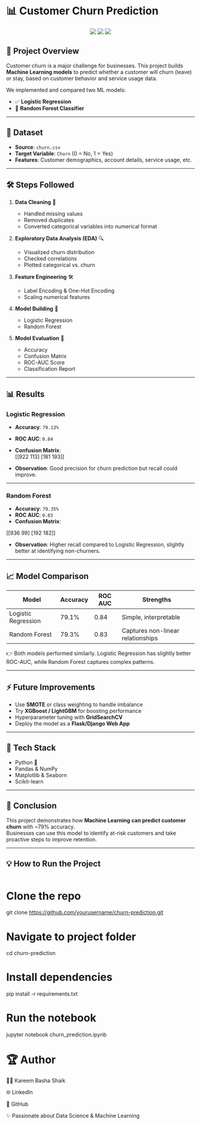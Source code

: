 # 📊 Customer Churn Prediction  

<p align="center">
  <img src="https://img.shields.io/badge/Machine%20Learning-Churn%20Prediction-blue?style=for-the-badge&logo=python" />
  <img src="https://img.shields.io/badge/Model-Logistic%20Regression%20%26%20Random%20Forest-green?style=for-the-badge" />
  <img src="https://img.shields.io/badge/Accuracy-79%25-orange?style=for-the-badge" />
</p>  

## 🚀 Project Overview  
Customer churn is a major challenge for businesses. This project builds **Machine Learning models** to predict whether a customer will churn (leave) or stay, based on customer behavior and service usage data.  

We implemented and compared two ML models:  
- ✅ **Logistic Regression**  
- 🌲 **Random Forest Classifier**  

---

## 📂 Dataset  
- **Source**: `churn.csv`  
- **Target Variable**: `Churn` (0 = No, 1 = Yes)  
- **Features**: Customer demographics, account details, service usage, etc.  

---

## 🛠️ Steps Followed  

1. **Data Cleaning** 🧹  
   - Handled missing values  
   - Removed duplicates  
   - Converted categorical variables into numerical format  

2. **Exploratory Data Analysis (EDA)** 🔍  
   - Visualized churn distribution  
   - Checked correlations  
   - Plotted categorical vs. churn  

3. **Feature Engineering** 🛠️  
   - Label Encoding & One-Hot Encoding  
   - Scaling numerical features  

4. **Model Building** 🤖  
   - Logistic Regression  
   - Random Forest  

5. **Model Evaluation** 📏  
   - Accuracy  
   - Confusion Matrix  
   - ROC-AUC Score  
   - Classification Report  

---

## 📊 Results  

### Logistic Regression  
- **Accuracy**: `79.13%`  
- **ROC AUC**: `0.84`  
- **Confusion Matrix**:  
[[922 113]
[181 193]]

- **Observation**: Good precision for churn prediction but recall could improve.  

---

### Random Forest  
- **Accuracy**: `79.35%`  
- **ROC AUC**: `0.83`  
- **Confusion Matrix**:  

[[936 99]
[192 182]]

- **Observation**: Higher recall compared to Logistic Regression, slightly better at identifying non-churners.  

---

## 📈 Model Comparison  

| Model               | Accuracy | ROC AUC | Strengths |
|----------------------|----------|---------|-----------|
| Logistic Regression  | 79.1%    | 0.84    | Simple, interpretable |
| Random Forest        | 79.3%    | 0.83    | Captures non-linear relationships |

👉 Both models performed similarly. Logistic Regression has slightly better ROC-AUC, while Random Forest captures complex patterns.  

---

## ⚡ Future Improvements  
- Use **SMOTE** or class weighting to handle imbalance  
- Try **XGBoost / LightGBM** for boosting performance  
- Hyperparameter tuning with **GridSearchCV**  
- Deploy the model as a **Flask/Django Web App**  

---

## 📌 Tech Stack  
- Python 🐍  
- Pandas & NumPy  
- Matplotlib & Seaborn  
- Scikit-learn  

---

## 🎯 Conclusion  
This project demonstrates how **Machine Learning can predict customer churn** with ~79% accuracy.  
Businesses can use this model to identify at-risk customers and take proactive steps to improve retention.  

---

## 💡 How to Run the Project  

```bash
```
# Clone the repo
git clone https://github.com/yourusername/churn-prediction.git

# Navigate to project folder
cd churn-prediction

# Install dependencies
pip install -r requirements.txt

# Run the notebook
jupyter notebook churn_prediction.ipynb


# 🏆 Author

👩‍💻 Kareem Basha Shaik

🌐 LinkedIn

🐙 GitHub

✨ Passionate about Data Science & Machine Learning
